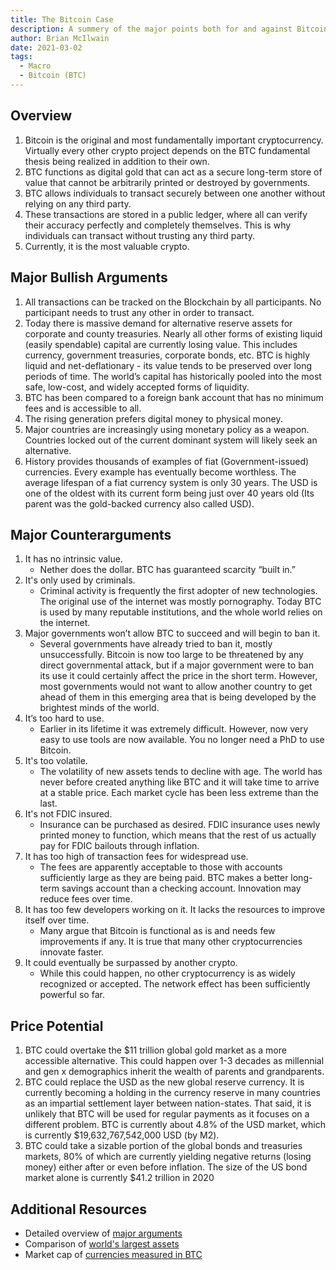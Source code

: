 ```yaml
---
title: The Bitcoin Case
description: A summery of the major points both for and against Bitcoin and cryptocurrencies in general.
author: Brian McIlwain
date: 2021-03-02
tags:
  - Macro
  - Bitcoin (BTC)
---
```


## Overview

1. Bitcoin is the original and most fundamentally important cryptocurrency. Virtually every other crypto project depends on the BTC fundamental thesis being realized in addition to their own.
2. BTC functions as digital gold that can act as a secure long-term store of value that cannot be arbitrarily printed or destroyed by governments.
3. BTC allows individuals to transact securely between one another without relying on any third party.
4. These transactions are stored in a public ledger, where all can verify their accuracy perfectly and completely themselves. This is why individuals can transact without trusting any third party.
5. Currently, it is the most valuable crypto.

## Major Bullish Arguments

1. All transactions can be tracked on the Blockchain by all participants. No participant needs to trust any other in order to transact.
2. Today there is massive demand for alternative reserve assets for corporate and county treasuries. Nearly all other forms of existing liquid (easily spendable) capital are currently losing value. This includes currency, government treasuries, corporate bonds, etc. BTC is highly liquid and net-deflationary - its value tends to be preserved over long periods of time. The world’s capital has historically pooled into the most safe, low-cost, and widely accepted forms of liquidity.
3. BTC has been compared to a foreign bank account that has no minimum fees and is accessible to all.
4. The rising generation prefers digital money to physical money.
5. Major countries are increasingly using monetary policy as a weapon. Countries locked out of the current dominant system will likely seek an alternative.
6. History provides thousands of examples of fiat (Government-issued) currencies. Every example has eventually become worthless. The average lifespan of a fiat currency system is only 30 years. The USD is one of the oldest with its current form being just over 40 years old (Its parent was the gold-backed currency also called USD).

## Major Counterarguments

1. It has no intrinsic value.
   - Nether does the dollar. BTC has guaranteed scarcity “built in.”
2. It's only used by criminals.
   - Criminal activity is frequently the first adopter of new technologies. The original use of the internet was mostly pornography. Today BTC is used by many reputable institutions, and the whole world relies on the internet.
3. Major governments won’t allow BTC to succeed and will begin to ban it.
   - Several governments have already tried to ban it, mostly unsuccessfully. Bitcoin is now too large to be threatened by any direct governmental attack, but if a major government were to ban its use it could certainly affect the price in the short term. However, most governments would not want to allow another country to get ahead of them in this emerging area that is being developed by the brightest minds of the world.
4. It’s too hard to use.
   - Earlier in its lifetime it was extremely difficult. However, now very easy to use tools are now available. You no longer need a PhD to use Bitcoin.
5. It's too volatile.
   - The volatility of new assets tends to decline with age. The world has never before created anything like BTC and it will take time to arrive at a stable price. Each market cycle has been less extreme than the last.
6. It's not FDIC insured.
   - Insurance can be purchased as desired. FDIC insurance uses newly printed money to function, which means that the rest of us actually pay for FDIC bailouts through inflation.
7. It has too high of transaction fees for widespread use.
   - The fees are apparently acceptable to those with accounts sufficiently large as they are being paid. BTC makes a better long-term savings account than a checking account. Innovation may reduce fees over time.
8. It has too few developers working on it. It lacks the resources to improve itself over time.
   - Many argue that Bitcoin is functional as is and needs few improvements if any. It is true that many other cryptocurrencies innovate faster.
9. It could eventually be surpassed by another crypto.
   - While this could happen, no other cryptocurrency is as widely recognized or accepted. The network effect has been sufficiently powerful so far.

## Price Potential

1. BTC could overtake the $11 trillion global gold market as a more accessible alternative. This could happen over 1-3 decades as millennial and gen x demographics inherit the wealth of parents and grandparents.
2. BTC could replace the USD as the new global reserve currency. It is currently becoming a holding in the currency reserve in many countries as an impartial settlement layer between nation-states. That said, it is unlikely that BTC will be used for regular payments as it focuses on a different problem. BTC is currently about 4.8% of the USD market, which is currently $19,632,767,542,000 USD (by M2).
3. BTC could take a sizable portion of the global bonds and treasuries markets, 80% of which are currently yielding negative returns (losing money) either after or even before inflation. The size of the US bond market alone is currently $41.2 trillion in 2020

## Additional Resources

- Detailed overview of [major arguments](https://www.casebitcoin.com/)
- Comparison of [world's largest assets](https://8marketcap.com/)
- Market cap of [currencies measured in BTC](https://fiatmarketcap.com/Country)
